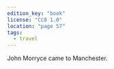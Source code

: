 ```yaml
---
edition_key: "book"
license: "CC0 1.0"
location: "page 57"
tags:
  - travel
---
```

John Morryce came to Manchester.
